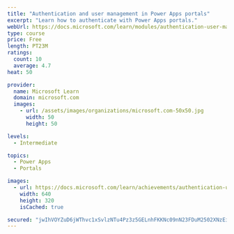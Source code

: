 ```yaml
---
title: "Authentication and user management in Power Apps portals"
excerpt: "Learn how to authenticate with Power Apps portals."
webUrl: https://docs.microsoft.com/learn/modules/authentication-user-management/
type: course
price: Free
length: PT23M
ratings:
  count: 10
  average: 4.7
heat: 50

provider:
  name: Microsoft Learn
  domain: microsoft.com
  images:
    - url: /assets/images/organizations/microsoft.com-50x50.jpg
      width: 50
      height: 50

levels:
  - Intermediate

topics:
  - Power Apps
  - Portals

images:
  - url: https://docs.microsoft.com/learn/achievements/authentication-user-management-social.png
    width: 640
    height: 320
    isCached: true

secured: "jwIhVOYZuD6jWThvc1xSvlzNTu4Pz3z5GELnhFKKNc09nN23FDuM2502XNzEiRDPO0P1rtG2nfyWnuDeO8ItmgMGyt94r6Wih4CxoJRACBzNhszDcyttBpx+LdLiSh1oriLAbPNA01TD/77J1QpHh36X6+8zBmFgCc8Xzx0Vkq9mUBzXV1cowvUu4YUpGak7Ino1fGXn10ExsTyqvpB9ACOUYSXO+8bO4TxVKJS/5oowtjLBfF54UzLcaPE2D16b2gmz4Vq++U40C1y420vzCuZ+hjcJRCwAa/Nsy3buTAH/5KmkpvU+2mSxQaq4Tf6S7PQVaimPkitPjAhPpfPpTDreI3lwdLUnZkLuPsQg7BVuesGrjA8PiPwlrJ7YmatngBN2iTnBuYIcaBxbLBZ3ordkqzVZYd4eRQF8gfvkJOk=;Mar/pO/CpWKmm/WmAcNJYA=="
---
```


